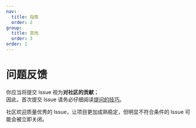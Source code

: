 ```yaml
---
nav:
  title: 指南
  order: 2
group:
  title: 其他
  order: 3
order: 1
---
```


# 问题反馈

你应当将提交 Issue 视为**对社区的贡献**；  
因此，首次提交 Issue 请务必仔细阅读[提问的技巧](https://github.com/bilibili/WebAV/issues/60)。

社区欢迎质量优秀的 Issue，让项目更加成熟稳定，但明显不符合条件的 Issue 可能会被立即关闭。
